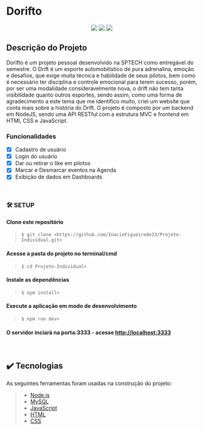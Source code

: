 # Dorifto

<p align="center">
    <img src="https://img.shields.io/github/license/InacioFigueiredo13/Projeto-individual">
    <img src="https://img.shields.io/npm/v/npm">
    <img src="https://img.shields.io/node/v/mssql">
</p>

## Descrição do Projeto

<p> 
     Dorifto é um projeto pessoal desenvolvido na SPTECH como entregável do semestre. O Drift é um esporte automobilístico de pura adrenalina, emoção e desafios, que exige muita técnica e habilidade de seus pilotos, bem como é necessário ter disciplina e controle emocional para terem sucesso, porém, por ser uma modalidade consideravelmente nova, o drift não tem tanta visibilidade quanto outros esportes, sendo assim, como uma forma de agradecimento a este tema que me identifico muito, criei um website que conta mais sobre a história do Drift. O projeto é composto por um backend em NodeJS, sendo uma API RESTful com a estrutura MVC e frontend em HTMl, CSS e JavaScript. 
</P>


### Funcionalidades
- [x] Cadastro de usuário 
- [x] Login do usuário
- [x] Dar ou retirar o like em pilotos
- [x] Marcar e Desmarcar eventos na Agenda
- [x] Exibição de dados em Dashboards 

<br>

### 🛠 SETUP

#### Clone este repositório
>`$ git clone <https://github.com/InacioFigueiredo13/Projeto-Individual.git>`

#### Acesse a pasta do projeto no terminal/cmd
>`$ cd Projeto-Individual>`

#### Instale as dependências
>`$ npm install>`

#### Execute a aplicação em modo de desenvolvimento
>`$ npm run dev>`

#### O servidor inciará na porta:3333 - acesse <http://localhost:3333> 

<br>

## ✔️ Tecnologias

As seguintes ferramentas foram usadas na construção do projeto:

>- [Node.js](https://nodejs.org/en/)
>- [MySQL](https://www.mysql.com/)
>- [JavaScript](https://developer.mozilla.org/pt-BR/docs/Web/JavaScript)
>- [HTML](https://developer.mozilla.org/pt-BR/docs/Web/HTML)
>- [CSS](https://developer.mozilla.org/pt-BR/docs/Web/CSS)
